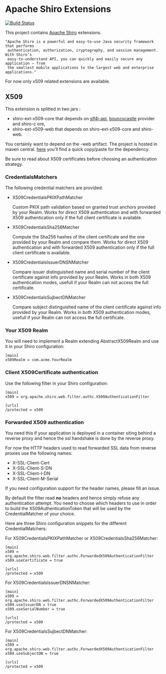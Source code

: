 
Apache Shiro Extensions
=======================

[![Build Status](https://travis-ci.org/eskatos/shiro-ext.svg)](https://travis-ci.org/eskatos/shiro-ext)

This project contains [Apache Shiro](http://shiro.apache.org/ "Apache Shiro") extensions.

    "Apache Shiro is a powerful and easy-to-use Java security framework that performs
     authentication, authorization, cryptography, and session management. With Shiro’s
     easy-to-understand API, you can quickly and easily secure any application – from
     the smallest mobile applications to the largest web and enterprise applications."

For now only x509 related extensions are available.


X509
----

This extension is splitted in two jars :

- shiro-ext-x509-core that depends on [slf4j-api](http://www.slf4j.org/), [bouncycastle](http://www.bouncycastle.org/) provider and shiro-c
ore,
- shiro-ext-x509-web that depends on shiro-ext-x509-core and shiro-web.

You certainly want to depend on the -web artifact. The project is hosted in maven central.
[here](http://mavencentral.sonatype.com/#search|ga|1|shiro-ext-x509-web) you'll find a quick copy/paste for the dependency.

Be sure to read about X509 certificates before choosing an authentication strategy.


### CredentialsMatchers

The following credential matchers are provided:

- X509CredentialsPKIXPathMatcher

    Custom PKIX path validation based on granted trust anchors provided by your Realm. Works for direct X509 authentication and with forwarded X509 authentication only if the full client certificate is available.

- X509CredentialsSha256Matcher

    Compute the Sha256 hashes of the client certificate and the one provided by your Realm and compare them. Works for direct X509 authentication and with forwarded X509 authentication only if the full client certificate is available.

- X509CredentialsIssuerDNSNMatcher

    Compare issuer distinguished name and serial number of the client certificate against info provided by your Realm. Works in both X509 authentication modes, usefull if your Realm can not access the full certificate.

- X509CredentialsSujbectDNMatcher

    Compare subject distinguished name of the client certificate against info provided by your Realm. Works in both X509 authentication modes, usefull if your Realm can not access the full certificate.



### Your X509 Realm

You will need to implement a Realm extending AbstractX509Realm and use it in your Shiro configuration:

    [main]
    x509Realm = com.acme.YourRealm



### Client X509Certificate authentication

Use the following filter in your Shiro configuration:

    [main]
    x509 = org.apache.shiro.web.filter.authc.X509AuthenticationFilter

    [urls]
    /protected = x509



### Forwarded X509 authentication

You need this if your application is deployed in a container siting behind a reverse proxy and hence the ssl handshake is done by the reverse proxy.

For now the HTTP headers used to read forwarded SSL data from reverse proxies use the following names:

- X-SSL-Client-Cert
- X-SSL-Client-S-DN
- X-SSL-Client-I-DN
- X-SSL-Client-M-Serial

If you need configuration support for the header names, please fill an issue.

By default the filter read __no__ headers and hence simply refuse any authentication attempt.
You need to choose which headers to use in order to build the X509AuthenticationToken that will be used by the CredentialMatcher of your choice.

Here are three Shiro configuration snippets for the different CredentialMatchers:

For X509CredentialsPKIXPathMatcher or X509CredentialsSha256Matcher:

    [main]
    x509 = org.apache.shiro.web.filter.authc.ForwardedX509AuthenticationFilter
    x509.useCertificate = true

    [urls]
    /protected = x509


For X509CredentialsIssuerDNSNMatcher:

    [main]
    x509 = org.apache.shiro.web.filter.authc.ForwardedX509AuthenticationFilter
    x509.useIssuerDN = true
    x509.useSerialNumber = true

    [urls]
    /protected = x509


For X509CredentialsSujbectDNMatcher:

    [main]
    x509 = org.apache.shiro.web.filter.authc.ForwardedX509AuthenticationFilter
    x509.useSubjectDN = true

    [urls]
    /protected = x509

